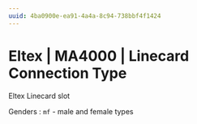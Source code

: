 ```yaml
---
uuid: 4ba0900e-ea91-4a4a-8c94-738bbf4f1424
---
```

# Eltex | MA4000 | Linecard Connection Type

Eltex  Linecard slot

Genders
: `mf` - male and female types

